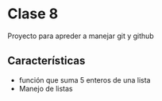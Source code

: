 # Clase 8 
Proyecto para apreder a manejar git y github

## Características
* función que suma 5 enteros de una lista
* Manejo de listas 

